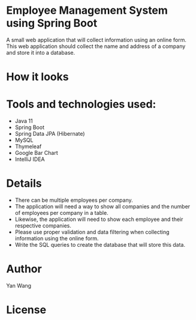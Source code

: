 # Employee Management System using Spring Boot

A small web application that will collect information using an online form.  
This web application should collect the name and address of a company and store it into a database.

# How it looks

# Tools and technologies used:

- Java 11
- Spring Boot
- Spring Data JPA (Hibernate)
- MySQL
- Thymeleaf
- Google Bar Chart
- IntelliJ IDEA

# Details
- There can be multiple employees per company.
- The application will need a way to show all companies and the number of employees per company in a table.
- Likewise, the application will need to show each employee and their respective companies.
- Please use proper validation and data filtering when collecting information using the online form.
- Write the SQL queries to create the database that will store this data.

# Author

Yan Wang

# License


